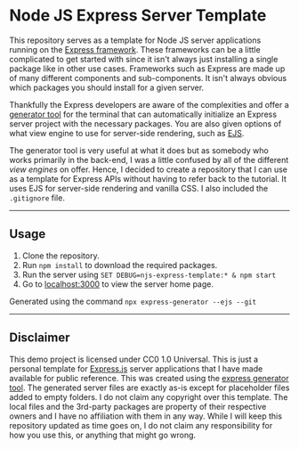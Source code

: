 # Node JS Express Server Template

This repository serves as a template for Node JS server applications running on the [Express framework](https://expressjs.com/). These frameworks can be a little complicated to get started with since it isn't always just installing a single package like in other use cases. Frameworks such as Express are made up of many different components and sub-components. It isn't always obvious which packages you should install for a given server.

Thankfully the Express developers are aware of the complexities and offer a [generator tool](https://expressjs.com/en/starter/generator.html) for the terminal that can automatically initialize an Express server project with the necessary packages. You are also given options of what view engine to use for server-side rendering, such as [EJS](https://ejs.co/).

The generator tool is very useful at what it does but as somebody who works primarily in the back-end, I was a little confused by all of the different *view engines* on offer. Hence, I decided to create a repository that I can use as a template for Express APIs without having to refer back to the tutorial. It uses EJS for server-side rendering and vanilla CSS. I also included the `.gitignore` file.

---

## Usage

1. Clone the repository.
2. Run `npm install` to download the required packages.
3. Run the server using `SET DEBUG=njs-express-template:* & npm start`
4. Go to [localhost:3000](http://localhost:3000) to view the server home page.

Generated using the command `npx express-generator --ejs --git`

---

## Disclaimer

This demo project is licensed under CC0 1.0 Universal. This is just a personal template for [Express.js](https://expressjs.com/) server applications that I have made available for public reference. This was created using the [express generator tool](https://expressjs.com/en/starter/generator.html). The generated server files are exactly as-is except for placeholder files added to empty folders. I do not claim any copyright over this template. The local files and the 3rd-party packages are property of their respective owners and I have no affiliation with them in any way. While I will keep this repository updated as time goes on, I do not claim any responsibility for how you use this, or anything that might go wrong.
